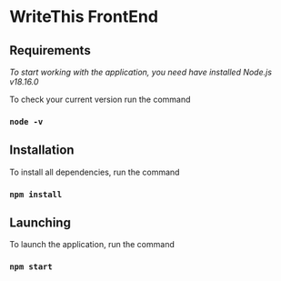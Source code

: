 # WriteThis FrontEnd

## Requirements

*To start working with the application, you need have installed Node.js v18.16.0*

To check your current version run the command

### `node -v`

## Installation

To install all dependencies, run the command

### `npm install`

## Launching

To launch the application, run the command

### `npm start`